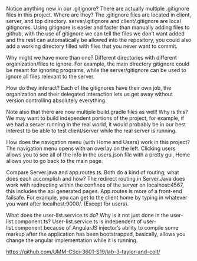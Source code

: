 Notice anything new in our .gitignore? There are actually multiple .gitignore files in this project. Where are they? 
The .gitignore files are located in client, server, and top directory. server/.gitignore and client/.gitignore are local 
gitignores. Using gitignore is easier and faster than manually adding files to
 github, with the use of gitignore we can tell the files we don’t want added and the rest 
 can automatically be allowed into the repository, you could also add a working directory 
 filled with files that you never want to commit.
 
 Why might we have more than one?
Different directories with different organization/files to ignore. For example, 
the main directory gitignore could be meant for ignoring programs, while the 
server/gitignore can be used to ignore all files relevant to the server.

How do they interact?
Each of the gitignores have their own job, the organization and their delegated interaction 
lets us get away without version controlling absolutely everything.

Note also that there are now multiple build.gradle files as well! Why is this?
We may want to build independent portions of the project, for example, if we had a 
server running in the real world, it would probably be in our best interest to be 
able to test client/server while the real server is running. 

How does the navigation menu (with Home and Users) work in this project?
The navigation menu opens with an overlay on the left. Clicking users allows 
you to see all of the info in the users.json file with a pretty gui, Home 
allows you to go back to the main page. 

Compare Server.java and app.routes.ts. Both do a kind of routing; what does each accomplish and how?
The redirect routing in Server.Java does work with redirecting within the confines of the 
server on localhost:4567, this includes the api generated pages. App.routes is more of a 
front-end failsafe. For example, you can get to the client home by typing in whatever you 
want after localhost:9000/. (Except for users).

What does the user-list.service.ts do? Why is it not just done in the user-list.component.ts?
User-list.service.ts is independent of user-list.component because of AngularJS injector’s
 ability to compile some markup after the application has been bootstrapped, basically, 
 allows you change the angular implementation while it is running.
 
 
https://github.com/UMM-CSci-3601-S19/lab-3-taylor-and-colt/
